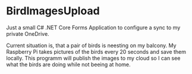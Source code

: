 # BirdImagesUpload

Just a small C# .NET Core Forms Application to configure a sync to my private OneDrive.

Current situation is, that a pair of birds is neesting on my balcony. My Raspberry Pi takes pictures of the birds every 20 seconds and save them locally.
This programm will publish the images to my cloud so I can see what the birds are doing while not beeing at home.
